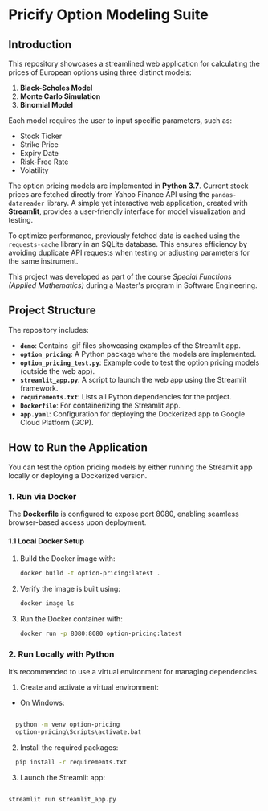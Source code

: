 # Pricify Option Modeling Suite

## Introduction
This repository showcases a streamlined web application for calculating the prices of European options using three distinct models:

1. **Black-Scholes Model**  
2. **Monte Carlo Simulation**  
3. **Binomial Model**  

Each model requires the user to input specific parameters, such as:  

- Stock Ticker  
- Strike Price  
- Expiry Date  
- Risk-Free Rate  
- Volatility  

The option pricing models are implemented in **Python 3.7**. Current stock prices are fetched directly from Yahoo Finance API using the `pandas-datareader` library. A simple yet interactive web application, created with **Streamlit**, provides a user-friendly interface for model visualization and testing.  

To optimize performance, previously fetched data is cached using the `requests-cache` library in an SQLite database. This ensures efficiency by avoiding duplicate API requests when testing or adjusting parameters for the same instrument.  

This project was developed as part of the course *Special Functions (Applied Mathematics)* during a Master's program in Software Engineering.  

## Project Structure
The repository includes:  

- **`demo`**: Contains .gif files showcasing examples of the Streamlit app.  
- **`option_pricing`**: A Python package where the models are implemented.  
- **`option_pricing_test.py`**: Example code to test the option pricing models (outside the web app).  
- **`streamlit_app.py`**: A script to launch the web app using the Streamlit framework.  
- **`requirements.txt`**: Lists all Python dependencies for the project.  
- **`Dockerfile`**: For containerizing the Streamlit app.  
- **`app.yaml`**: Configuration for deploying the Dockerized app to Google Cloud Platform (GCP).  

## How to Run the Application
You can test the option pricing models by either running the Streamlit app locally or deploying a Dockerized version.  

### 1. Run via Docker
The **Dockerfile** is configured to expose port 8080, enabling seamless browser-based access upon deployment.  

#### 1.1 Local Docker Setup
1. Build the Docker image with:  
   ```bash
   docker build -t option-pricing:latest .
2. Verify the image is built using:
   ```bash
   docker image ls
3. Run the Docker container with:
   ```bash
   docker run -p 8080:8080 option-pricing:latest

### 2. Run Locally with Python
It’s recommended to use a virtual environment for managing dependencies.

 1. Create and activate a virtual environment:

- On Windows:
```bash

  python -m venv option-pricing  
  option-pricing\Scripts\activate.bat  
```
2. Install the required packages:

``` bash
  pip install -r requirements.txt
```
3. Launch the Streamlit app:
``` bash

streamlit run streamlit_app.py
```
